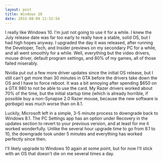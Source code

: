 ```yaml
---
layout: post
title: Windows 10
date: 2015-08-09 21:52:54
---
```

I really like Windows 10. I'm just not going to use it for a while. I knew the July release date was far too early to really have a stable, solid OS, but I had high hopes anyway. I upgraded the day it was released, after running the Developer, Tech, and Insider previews on my secondary PC for a while, and all went smoothly for a while. Well, everything but the video drivers, mouse driver, default program settings, and 80% of my games, all of those failed miserably.

Nvidia put out a few more driver updates since the initial OS release, but I still can't get more than 30 minutes in GTA before the drivers take down the OS and I have to force reboot. It was a bit annoying after spending $650 on a GTX 980 to not be able to use the card. My Razer drivers worked about 70% of the time, but the initial startup time (which is already horrible, if possible buy a non-Synapse 2.0 Razer mouse, because the new software is *garbage*) was much worse than on 8.1.

Luckily, Microsoft left in a simple, 3-5 minute process to downgrade back to Windows 8.1. The PC Settings app has an option under Recovery in the updates section to revert to your previous version, and at least for me it worked wonderfully. Unlike the several hour upgrade time to go from 8.1 to 10, the downgrade took under 5 minutes and everything has worked perfectly since then.

I'll likely upgrade to Windows 10 again at some point, but for now I'll stick with an OS that doesn't die on me several times a day.

